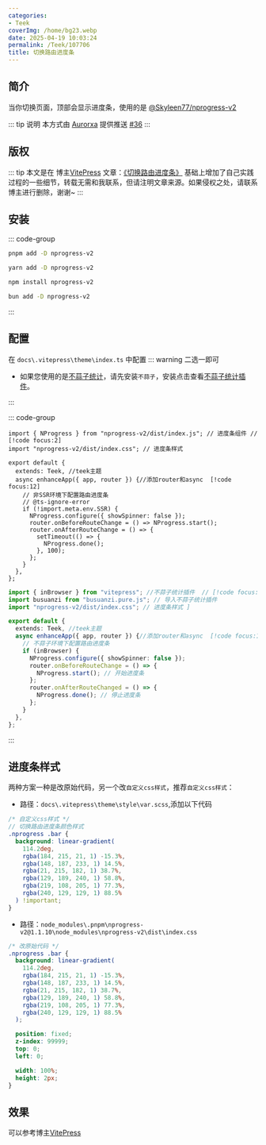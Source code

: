 ```yaml
---
categories:
- Teek
coverImg: /home/bg23.webp
date: 2025-04-19 10:03:24
permalink: /Teek/107706
title: 切换路由进度条
---
```

## 简介

当你切换页面，顶部会显示进度条，使用的是 [@Skyleen77/nprogress-v2](https://github.com/Skyleen77/nprogress-v2)

::: tip 说明
本方式由 [Aurorxa](https://github.com/Aurorxa) 提供推送 [#36](https://github.com/Yiov/vitepress-doc/pull/36)
:::

## 版权

::: tip
本文是在 博主[VitePress](https://vitepress.yiov.top/) 文章：[《切换路由进度条》](https://vitepress.yiov.top/plugin.html#%E5%88%87%E6%8D%A2%E8%B7%AF%E7%94%B1%E8%BF%9B%E5%BA%A6%E6%9D%A1) 基础上增加了自己实践过程的一些细节，转载无需和我联系，但请注明文章来源。如果侵权之处，请联系博主进行删除，谢谢~
:::

## 安装

::: code-group

```sh [pnpm]
pnpm add -D nprogress-v2
```

```sh [yarn]
yarn add -D nprogress-v2
```

```sh [npm]
npm install nprogress-v2
```

```sh [bun]
bun add -D nprogress-v2
```

:::

## 配置

在 `docs\.vitepress\theme\index.ts` 中配置
::: warning 二选一即可

- 如果您使用的是[不蒜子统计](https://busuanzi.ibruce.info/)，请先安装`不蒜子`，安装点击查看[不蒜子统计插件](https://vitepress.yiov.top/plugin.html#%E6%B5%8F%E8%A7%88%E9%87%8F)。

:::

::: code-group

```ts{1-2,7-17} [非 SSR 环境下配置]
import { NProgress } from "nprogress-v2/dist/index.js"; // 进度条组件 // [!code focus:2]
import "nprogress-v2/dist/index.css"; // 进度条样式

export default {
  extends: Teek, //teek主题
  async enhanceApp({ app, router }) {//添加router和async  [!code focus:12]
    // 非SSR环境下配置路由进度条
    // @ts-ignore-error
    if (!import.meta.env.SSR) {
      NProgress.configure({ showSpinner: false });
      router.onBeforeRouteChange = () => NProgress.start();
      router.onAfterRouteChange = () => {
        setTimeout(() => {
          NProgress.done();
        }, 100);
      };
    }
  },
};
```

```ts {1-3,7-17} [不蒜子统计配置]
import { inBrowser } from "vitepress"; //不蒜子统计插件  // [!code focus:3]
import busuanzi from "busuanzi.pure.js"; // 导入不蒜子统计插件
import "nprogress-v2/dist/index.css"; // 进度条样式 ]

export default {
  extends: Teek, //teek主题
  async enhanceApp({ app, router }) {//添加router和async  [!code focus:11]
    // 不蒜子环境下配置路由进度条
    if (inBrowser) {
      NProgress.configure({ showSpinner: false });
      router.onBeforeRouteChange = () => {
        NProgress.start(); // 开始进度条
      };
      router.onAfterRouteChanged = () => {
        NProgress.done(); // 停止进度条
      };
    }
  },
};
```

:::

## 进度条样式

两种方案一种是改原始代码，另一个改`自定义css样式`，推荐`自定义css样式`：

- 路径：`docs\.vitepress\theme\style\var.scss`,添加以下代码

```scss
/* 自定义css样式 */
// 切换路由进度条颜色样式
.nprogress .bar {
  background: linear-gradient(
    114.2deg,
    rgba(184, 215, 21, 1) -15.3%,
    rgba(148, 187, 233, 1) 14.5%,
    rgba(21, 215, 182, 1) 38.7%,
    rgba(129, 189, 240, 1) 58.8%,
    rgba(219, 108, 205, 1) 77.3%,
    rgba(240, 129, 129, 1) 88.5%
  ) !important;
}
```

- 路径：`node_modules\.pnpm\nprogress-v2@1.1.10\node_modules\nprogress-v2\dist\index.css`

```css
/* 改原始代码 */
.nprogress .bar {
  background: linear-gradient(
    114.2deg,
    rgba(184, 215, 21, 1) -15.3%,
    rgba(148, 187, 233, 1) 14.5%,
    rgba(21, 215, 182, 1) 38.7%,
    rgba(129, 189, 240, 1) 58.8%,
    rgba(219, 108, 205, 1) 77.3%,
    rgba(240, 129, 129, 1) 88.5%
  );

  position: fixed;
  z-index: 99999;
  top: 0;
  left: 0;

  width: 100%;
  height: 2px;
}
```

## 效果

可以参考博主[VitePress](https://vitepress.yiov.top/)
